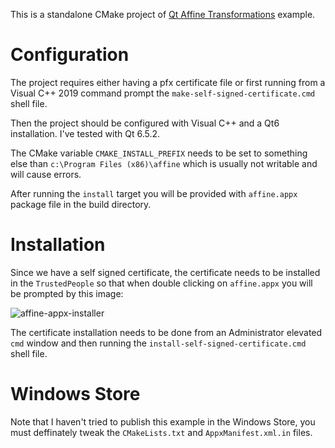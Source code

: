 This is a standalone CMake project of [Qt Affine Transformations](https://doc.qt.io/qt-6/qtwidgets-painting-affine-example.html) example.

# Configuration

The project requires either having a pfx certificate file or first running from a Visual C++ 2019 command prompt the `make-self-signed-certificate.cmd` shell file.

Then the project should be configured with Visual C++ and a Qt6 installation. I've tested with Qt 6.5.2.

The CMake variable `CMAKE_INSTALL_PREFIX` needs to be set to something else than `c:\Program Files (x86)\affine` which is usually not writable and will cause errors.

After running the `install` target you will be provided with `affine.appx` package file in the build directory.

# Installation

Since we have a self signed certificate, the certificate needs to be installed in the `TrustedPeople` so that when double clicking on `affine.appx` you will be prompted by this image:

![affine-appx-installer](https://github.com/cristianadam/AffineWindowsStore/assets/1257414/98d857e2-10e2-4423-ace8-f995445b35fa)

The certificate installation needs to be done from an Administrator elevated `cmd` window and then running the `install-self-signed-certificate.cmd` shell file.

# Windows Store

Note that I haven't tried to publish this example in the Windows Store, you must deffinately tweak the `CMakeLists.txt` and `AppxManifest.xml.in` files.
